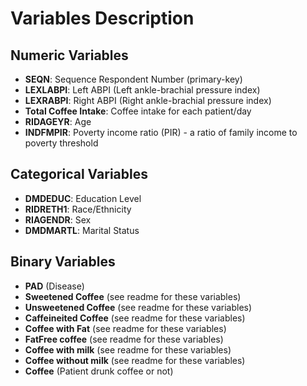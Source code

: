 # Variables Description

## Numeric Variables
- **SEQN**: Sequence Respondent Number (primary-key)
- **LEXLABPI**: Left ABPI (Left ankle-brachial pressure index)
- **LEXRABPI**: Right ABPI (Right ankle-brachial pressure index)
- **Total Coffee Intake**: Coffee intake for each patient/day
- **RIDAGEYR**: Age
- **INDFMPIR**: Poverty income ratio (PIR) - a ratio of family income to poverty threshold

## Categorical Variables
- **DMDEDUC**: Education Level
- **RIDRETH1**: Race/Ethnicity
- **RIAGENDR**: Sex
- **DMDMARTL**: Marital Status

## Binary Variables
- **PAD** (Disease)
- **Sweetened Coffee** (see readme for these variables)
- **Unsweetened Coffee** (see readme for these variables)
- **Caffeineited Coffee** (see readme for these variables)
- **Coffee with Fat** (see readme for these variables)
- **FatFree coffee** (see readme for these variables)
- **Coffee with milk** (see readme for these variables)
- **Coffee without milk** (see readme for these variables)
- **Coffee** (Patient drunk coffee or not)

